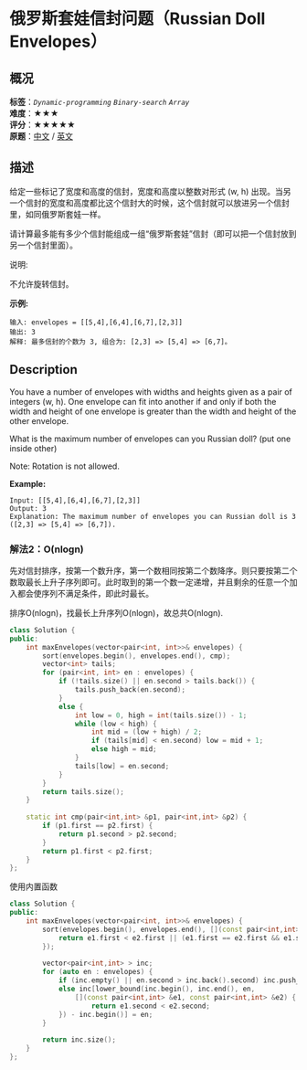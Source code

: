 # 俄罗斯套娃信封问题（Russian Doll Envelopes）
## 概况
**标签**：*`Dynamic-programming`*  *`Binary-search`*  *`Array`*<br>
**难度**：★★★<br>
**评分**：★★★★★<br>
**原题**：[中文](https://leetcode-cn.com/problems/russian-doll-envelopes) / [英文](https://leetcode.com/problems/russian-doll-envelopes)

## 描述
给定一些标记了宽度和高度的信封，宽度和高度以整数对形式 (w, h) 出现。当另一个信封的宽度和高度都比这个信封大的时候，这个信封就可以放进另一个信封里，如同俄罗斯套娃一样。

请计算最多能有多少个信封能组成一组“俄罗斯套娃”信封（即可以把一个信封放到另一个信封里面）。

说明:

不允许旋转信封。

**示例:**
```
输入: envelopes = [[5,4],[6,4],[6,7],[2,3]]
输出: 3 
解释: 最多信封的个数为 3, 组合为: [2,3] => [5,4] => [6,7]。
```

## Description
You have a number of envelopes with widths and heights given as a pair of integers (w, h). One envelope can fit into another if and only if both the width and height of one envelope is greater than the width and height of the other envelope.

What is the maximum number of envelopes can you Russian doll? (put one inside other)

Note:
Rotation is not allowed.

**Example:**
```
Input: [[5,4],[6,4],[6,7],[2,3]]
Output: 3 
Explanation: The maximum number of envelopes you can Russian doll is 3 ([2,3] => [5,4] => [6,7]).
```


### 解法2：O(nlogn)
先对信封排序，按第一个数升序，第一个数相同按第二个数降序。则只要按第二个数取最长上升子序列即可。此时取到的第一个数一定递增，并且剩余的任意一个加入都会使序列不满足条件，即此时最长。

排序O(nlogn)，找最长上升序列O(nlogn)，故总共O(nlogn).

```c++
class Solution {
public:
    int maxEnvelopes(vector<pair<int, int>>& envelopes) {
        sort(envelopes.begin(), envelopes.end(), cmp);
        vector<int> tails;
        for (pair<int, int> en : envelopes) {
            if (!tails.size() || en.second > tails.back()) {
                tails.push_back(en.second);
            }
            else {
                int low = 0, high = int(tails.size()) - 1;
                while (low < high) {
                    int mid = (low + high) / 2;
                    if (tails[mid] < en.second) low = mid + 1;
                    else high = mid;
                }
                tails[low] = en.second;
            }
        }
        return tails.size();
    }
    
    static int cmp(pair<int,int> &p1, pair<int,int> &p2) {
        if (p1.first == p2.first) {
            return p1.second > p2.second;
        }
        return p1.first < p2.first;
    }
};
```

使用内置函数
```c++
class Solution {
public:
    int maxEnvelopes(vector<pair<int, int>>& envelopes) {
        sort(envelopes.begin(), envelopes.end(), [](const pair<int,int> &e1, const pair<int,int> &e2) {
            return e1.first < e2.first || (e1.first == e2.first && e1.second > e2.second);
        });
        
        vector<pair<int,int> > inc;
        for (auto en : envelopes) {
            if (inc.empty() || en.second > inc.back().second) inc.push_back(en);
            else inc[lower_bound(inc.begin(), inc.end(), en, 
                [](const pair<int,int> &e1, const pair<int,int> &e2) {
                    return e1.second < e2.second;
            }) - inc.begin()] = en;
        }
        
        return inc.size();
    }
};
```